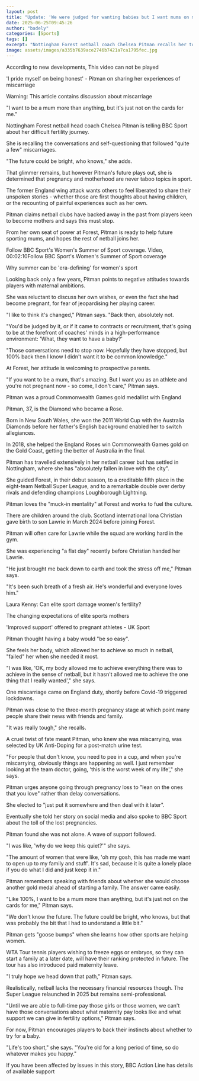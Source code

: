 ```yaml
---
layout: post
title: "Update: 'We were judged for wanting babies but I want mums on my team'"
date: 2025-06-25T09:45:26
author: "badely"
categories: [Sports]
tags: []
excerpt: "Nottingham Forest netball coach Chelsea Pitman recalls her tough fertility journey and says pregnancy and motherhood should not be taboo in sport."
image: assets/images/a335b7639ace2746b7421a7ca1795fec.jpg
---
```


According to new developments, This video can not be played

'I pride myself on being honest' - Pitman on sharing her experiences of miscarriage

Warning: This article contains discussion about miscarriage

"I want to be a mum more than anything, but it's just not on the cards for me."

Nottingham Forest netball head coach Chelsea Pitman is telling BBC Sport about her difficult fertility journey.

She is recalling the conversations and self-questioning that followed "quite a few" miscarriages.

"The future could be bright, who knows," she adds.

That glimmer remains, but however Pitman's future plays out, she is determined that pregnancy and motherhood are never taboo topics in sport.

The former England wing attack wants others to feel liberated to share their unspoken stories - whether those are first thoughts about having children, or the recounting of painful experiences such as her own.

Pitman claims netball clubs have backed away in the past from players keen to become mothers and says this must stop.

From her own seat of power at Forest, Pitman is ready to help future sporting mums, and hopes the rest of netball joins her.

Follow BBC Sport's Women's Summer of Sport coverage. Video, 00:02:10Follow BBC Sport's Women's Summer of Sport coverage

Why summer can be 'era-defining' for women's sport

Looking back only a few years, Pitman points to negative attitudes towards players with maternal ambitions.

She was reluctant to discuss her own wishes, or even the fact she had become pregnant, for fear of jeopardising her playing career.

"I like to think it's changed," Pitman says. "Back then, absolutely not.

"You'd be judged by it, or if it came to contracts or recruitment, that's going to be at the forefront of coaches' minds in a high-performance environment: 'What, they want to have a baby?'

"Those conversations need to stop now. Hopefully they have stopped, but 100% back then I know I didn't want it to be common knowledge."

At Forest, her attitude is welcoming to prospective parents.

"If you want to be a mum, that's amazing. But I want you as an athlete and you're not pregnant now - so come, I don't care," Pitman says.

Pitman was a proud Commonwealth Games gold medallist with England

Pitman, 37, is the Diamond who became a Rose.

Born in New South Wales, she won the 2011 World Cup with the Australia Diamonds before her father's English background enabled her to switch allegiances.

In 2018, she helped the England Roses win Commonwealth Games gold on the Gold Coast, getting the better of Australia in the final.

Pitman has travelled extensively in her netball career but has settled in Nottingham, where she has "absolutely fallen in love with the city".

She guided Forest, in their debut season, to a creditable fifth place in the eight-team Netball Super League, and to a remarkable double over derby rivals and defending champions Loughborough Lightning.

Pitman loves the "muck-in mentality" at Forest and works to fuel the culture.

There are children around the club. Scotland international Iona Christian gave birth to son Lawrie in March 2024 before joining Forest.

Pitman will often care for Lawrie while the squad are working hard in the gym.

She was experiencing "a flat day" recently before Christian handed her Lawrie.

"He just brought me back down to earth and took the stress off me," Pitman says. 

"It's been such breath of a fresh air. He's wonderful and everyone loves him."

Laura Kenny: Can elite sport damage women's fertility?

The changing expectations of elite sports mothers

'Improved support' offered to pregnant athletes - UK Sport

Pitman thought having a baby would "be so easy".

She feels her body, which allowed her to achieve so much in netball, "failed" her when she needed it most.

"I was like, 'OK, my body allowed me to achieve everything there was to achieve in the sense of netball, but it hasn't allowed me to achieve the one thing that I really wanted'," she says.

One miscarriage came on England duty, shortly before Covid-19 triggered lockdowns.

Pitman was close to the three-month pregnancy stage at which point many people share their news with friends and family.

"It was really tough," she recalls.

A cruel twist of fate meant Pitman, who knew she was miscarrying, was selected by UK Anti-Doping for a post-match urine test.

"For people that don't know, you need to pee in a cup, and when you're miscarrying, obviously things are happening as well. I just remember looking at the team doctor, going, 'this is the worst week of my life'," she says.

Pitman urges anyone going through pregnancy loss to "lean on the ones that you love" rather than delay conversations.

She elected to "just put it somewhere and then deal with it later".

Eventually she told her story on social media and also spoke to BBC Sport about the toll of the lost pregnancies.

Pitman found she was not alone. A wave of support followed.

"I was like, 'why do we keep this quiet?'" she says.

"The amount of women that were like, 'oh my gosh, this has made me want to open up to my family and stuff'. It's sad, because it is quite a lonely place if you do what I did and just keep it in."

Pitman remembers speaking with friends about whether she would choose another gold medal ahead of starting a family. The answer came easily.

"Like 100%, I want to be a mum more than anything, but it's just not on the cards for me," Pitman says.

"We don't know the future. The future could be bright, who knows, but that was probably the bit that I had to understand a little bit."

Pitman gets "goose bumps" when she learns how other sports are helping women.

WTA Tour tennis players wishing to freeze eggs or embryos, so they can start a family at a later date, will have their ranking protected in future. The tour has also introduced paid maternity leave.

"I truly hope we head down that path," Pitman says.

Realistically, netball lacks the necessary financial resources though. The Super League relaunched in 2025 but remains semi-professional.

"Until we are able to full-time pay those girls or those women, we can't have those conversations about what maternity pay looks like and what support we can give in fertility options," Pitman says.

For now, Pitman encourages players to back their instincts about whether to try for a baby.

"Life's too short," she says. "You're old for a long period of time, so do whatever makes you happy."

If you have been affected by issues in this story, BBC Action Line has details of available support

